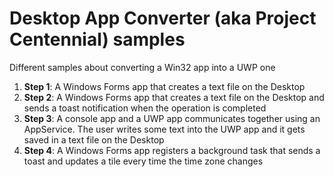 # Desktop App Converter (aka Project Centennial) samples
Different samples about converting a Win32 app into a UWP one

1. **Step 1**: A Windows Forms app that creates a text file on the Desktop
2. **Step 2**: A Windows Forms app that creates a text file on the Desktop and sends a toast notification when the operation is completed
3. **Step 3**: A console app and a UWP app communicates together using an AppService. The user writes some text into the UWP app and it gets saved in a text file on the Desktop
4. **Step 4**: A Windows Forms app registers a background task that sends a toast and updates a tile every time the time zone changes
